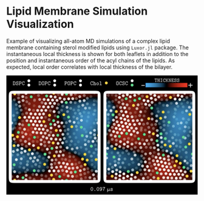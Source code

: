 # Lipid Membrane Simulation Visualization

Example of visualizing all-atom MD simulations of a complex lipid membrane containing sterol modified lipids using `Luxor.jl` package.
The instantaneous local thickness is shown for both leaflets in addition to the position and instantaneous order of the acyl chains of the lipids.
As expected, local order correlates with local thickness of the bilayer.

![SML Membrane MD Simulation Frame](/SML%20MD%20simulation%20frame.png?raw=true)
